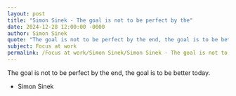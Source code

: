 ```yaml
---
layout: post
title: "Simon Sinek - The goal is not to be perfect by the"
date: 2024-12-28 12:00:00 -0000
author: Simon Sinek
quote: "The goal is not to be perfect by the end, the goal is to be better today."
subject: Focus at work
permalink: /Focus at work/Simon Sinek/Simon Sinek - The goal is not to be perfect by the
---
```


The goal is not to be perfect by the end, the goal is to be better today.

- Simon Sinek
